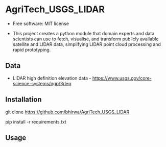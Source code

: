 # AgriTech_USGS_LIDAR

- Free software: MIT license

- This project creates a python module that domain experts and data scientists can use to fetch, visualise, and transform publicly available satellite and LIDAR data, simplifying LIDAR point cloud processing and rapid prototyping.

## Data

- LIDAR high definition elevation data - https://www.usgs.gov/core-science-systems/ngp/3dep

## Installation

git clone https://github.com/bhirwa/AgriTech_USGS_LIDAR

pip install -r requirements.txt

## Usage

